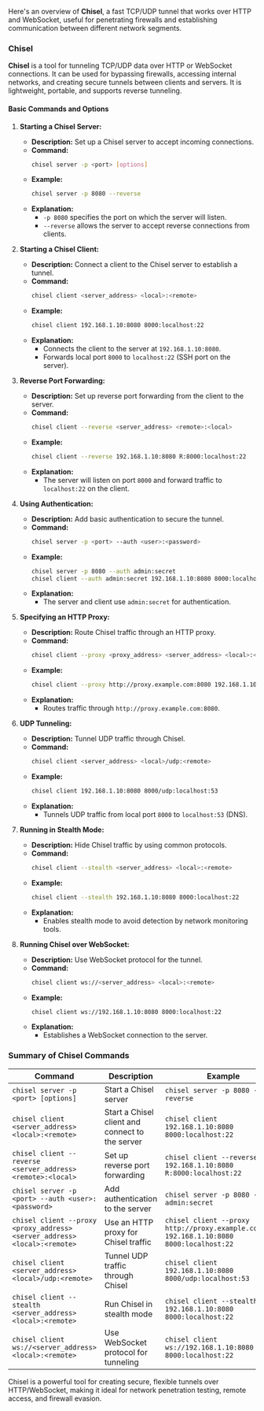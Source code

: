 Here's an overview of **Chisel**, a fast TCP/UDP tunnel that works over HTTP and WebSocket, useful for penetrating firewalls and establishing communication between different network segments.

### **Chisel**

**Chisel** is a tool for tunneling TCP/UDP data over HTTP or WebSocket connections. It can be used for bypassing firewalls, accessing internal networks, and creating secure tunnels between clients and servers. It is lightweight, portable, and supports reverse tunneling.

#### **Basic Commands and Options**

1. **Starting a Chisel Server:**
   - **Description:** Set up a Chisel server to accept incoming connections.
   - **Command:**
     ```bash
     chisel server -p <port> [options]
     ```
   - **Example:**
     ```bash
     chisel server -p 8080 --reverse
     ```
   - **Explanation:**
     - `-p 8080` specifies the port on which the server will listen.
     - `--reverse` allows the server to accept reverse connections from clients.

2. **Starting a Chisel Client:**
   - **Description:** Connect a client to the Chisel server to establish a tunnel.
   - **Command:**
     ```bash
     chisel client <server_address> <local>:<remote>
     ```
   - **Example:**
     ```bash
     chisel client 192.168.1.10:8080 8000:localhost:22
     ```
   - **Explanation:**
     - Connects the client to the server at `192.168.1.10:8080`.
     - Forwards local port `8000` to `localhost:22` (SSH port on the server).

3. **Reverse Port Forwarding:**
   - **Description:** Set up reverse port forwarding from the client to the server.
   - **Command:**
     ```bash
     chisel client --reverse <server_address> <remote>:<local>
     ```
   - **Example:**
     ```bash
     chisel client --reverse 192.168.1.10:8080 R:8000:localhost:22
     ```
   - **Explanation:**
     - The server will listen on port `8000` and forward traffic to `localhost:22` on the client.

4. **Using Authentication:**
   - **Description:** Add basic authentication to secure the tunnel.
   - **Command:**
     ```bash
     chisel server -p <port> --auth <user>:<password>
     ```
   - **Example:**
     ```bash
     chisel server -p 8080 --auth admin:secret
     chisel client --auth admin:secret 192.168.1.10:8080 8000:localhost:22
     ```
   - **Explanation:**
     - The server and client use `admin:secret` for authentication.

5. **Specifying an HTTP Proxy:**
   - **Description:** Route Chisel traffic through an HTTP proxy.
   - **Command:**
     ```bash
     chisel client --proxy <proxy_address> <server_address> <local>:<remote>
     ```
   - **Example:**
     ```bash
     chisel client --proxy http://proxy.example.com:8080 192.168.1.10:8080 8000:localhost:22
     ```
   - **Explanation:**
     - Routes traffic through `http://proxy.example.com:8080`.

6. **UDP Tunneling:**
   - **Description:** Tunnel UDP traffic through Chisel.
   - **Command:**
     ```bash
     chisel client <server_address> <local>/udp:<remote>
     ```
   - **Example:**
     ```bash
     chisel client 192.168.1.10:8080 8000/udp:localhost:53
     ```
   - **Explanation:**
     - Tunnels UDP traffic from local port `8000` to `localhost:53` (DNS).

7. **Running in Stealth Mode:**
   - **Description:** Hide Chisel traffic by using common protocols.
   - **Command:**
     ```bash
     chisel client --stealth <server_address> <local>:<remote>
     ```
   - **Example:**
     ```bash
     chisel client --stealth 192.168.1.10:8080 8000:localhost:22
     ```
   - **Explanation:**
     - Enables stealth mode to avoid detection by network monitoring tools.

8. **Running Chisel over WebSocket:**
   - **Description:** Use WebSocket protocol for the tunnel.
   - **Command:**
     ```bash
     chisel client ws://<server_address> <local>:<remote>
     ```
   - **Example:**
     ```bash
     chisel client ws://192.168.1.10:8080 8000:localhost:22
     ```
   - **Explanation:**
     - Establishes a WebSocket connection to the server.

### **Summary of Chisel Commands**

| **Command**                            | **Description**                                         | **Example**                                                         |
|----------------------------------------|---------------------------------------------------------|---------------------------------------------------------------------|
| `chisel server -p <port> [options]`    | Start a Chisel server                                   | `chisel server -p 8080 --reverse`                                   |
| `chisel client <server_address> <local>:<remote>` | Start a Chisel client and connect to the server         | `chisel client 192.168.1.10:8080 8000:localhost:22`                 |
| `chisel client --reverse <server_address> <remote>:<local>` | Set up reverse port forwarding                        | `chisel client --reverse 192.168.1.10:8080 R:8000:localhost:22`     |
| `chisel server -p <port> --auth <user>:<password>` | Add authentication to the server                      | `chisel server -p 8080 --auth admin:secret`                         |
| `chisel client --proxy <proxy_address> <server_address> <local>:<remote>` | Use an HTTP proxy for Chisel traffic          | `chisel client --proxy http://proxy.example.com:8080 192.168.1.10:8080 8000:localhost:22` |
| `chisel client <server_address> <local>/udp:<remote>` | Tunnel UDP traffic through Chisel                      | `chisel client 192.168.1.10:8080 8000/udp:localhost:53`             |
| `chisel client --stealth <server_address> <local>:<remote>` | Run Chisel in stealth mode                             | `chisel client --stealth 192.168.1.10:8080 8000:localhost:22`       |
| `chisel client ws://<server_address> <local>:<remote>` | Use WebSocket protocol for tunneling                    | `chisel client ws://192.168.1.10:8080 8000:localhost:22`            |

Chisel is a powerful tool for creating secure, flexible tunnels over HTTP/WebSocket, making it ideal for network penetration testing, remote access, and firewall evasion.